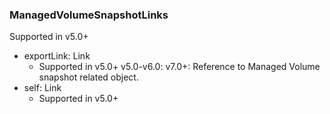 ### ManagedVolumeSnapshotLinks
Supported in v5.0+

- exportLink: Link
  - Supported in v5.0+
  v5.0-v6.0: 
  v7.0+: Reference to Managed Volume snapshot related object.
- self: Link
  - Supported in v5.0+
